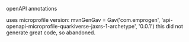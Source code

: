 openAPI annotations

uses microprofile version:
    mvnGenGav = Gav('com.emprogen', 'api-openapi-microprofile-quarkiverse-jaxrs-1-archetype', '0.0.1')
    this did not generate great code, so abandoned.